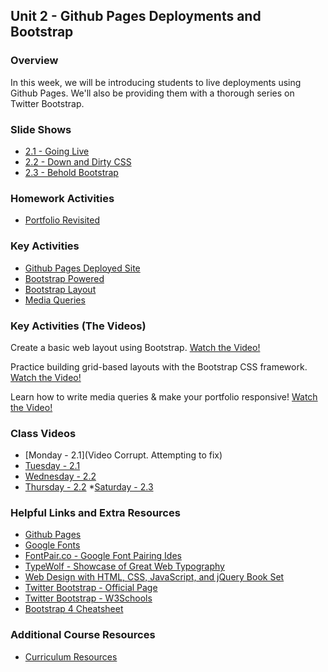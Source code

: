## Unit 2 - Github Pages Deployments and Bootstrap

### Overview

In this week, we will be introducing students to live deployments using Github Pages. We'll also be providing them with a thorough series on Twitter Bootstrap.

### Slide Shows

* [2.1 - Going Live](1-Class-Content/2.1/Slide-Shows)
* [2.2 - Down and Dirty CSS](1-Class-Content/2.2/Slide-Shows)
* [2.3 - Behold Bootstrap](1-Class-Content/2.3/Slide-Shows)

### Homework Activities
* [Portfolio Revisited](2-Homework/Instructions/homework-instructions.md)


### Key Activities
* [Github Pages Deployed Site](1-Class-Content/2.1/Activities/06-GithubPagesProject)
* [Bootstrap Powered](1-Class-Content/2.2/Activities/10-WheresCSS)
* [Bootstrap Layout](1-Class-Content/2.3/Activities/16-PanelLayout)
* [Media Queries](1-Class-Content/2.3/Activities/18-StudentMedia)

### Key Activities (The Videos)
Create a basic web layout using Bootstrap.
[Watch the Video!](https://www.youtube.com/watch?v=Y9rMbKHoTBI)

Practice building grid-based layouts with the Bootstrap CSS framework.
[Watch the Video!](https://www.youtube.com/watch?v=wQovwgW020g)

Learn how to write media queries & make your portfolio responsive!
[Watch the Video!](https://www.youtube.com/watch?v=x_wlcp-W27c)

### Class Videos
* [Monday - 2.1](Video Corrupt. Attempting to fix)
* [Tuesday - 2.1](https://codingbootcamp.hosted.panopto.com/Panopto/Pages/Viewer.aspx?id=1ae552f8-77ca-487c-86fb-a9360019008a)
* [Wednesday - 2.2](https://codingbootcamp.hosted.panopto.com/Panopto/Pages/Viewer.aspx?id=acfd78f1-769f-461b-a8e7-a93700196463)
* [Thursday - 2.2](https://codingbootcamp.hosted.panopto.com/Panopto/Pages/Viewer.aspx?id=539510d3-b7b0-4e0a-9a0a-a93800198cec)
*[Saturday - 2.3](https://codingbootcamp.hosted.panopto.com/Panopto/Pages/Viewer.aspx?id=6292c167-f1fd-4577-9b55-a87c00f4fe69)


### Helpful Links and Extra Resources
* [Github Pages](https://pages.github.com/)
* [Google Fonts](https://www.google.com/fonts)
* [FontPair.co - Google Font Pairing Ides](https://fontpair.co)
* [TypeWolf - Showcase of Great Web Typography](https://typewolf.com)
* [Web Design with HTML, CSS, JavaScript, and jQuery Book Set](http://www.amazon.com/Web-Design-HTML-JavaScript-jQuery/dp/1118907442)
* [Twitter Bootstrap - Official Page](http://getbootstrap.com/)
* [Twitter Bootstrap - W3Schools](http://www.w3schools.com/bootstrap/bootstrap_get_started.asp)
* [Bootstrap 4 Cheatsheet](https://hackerthemes.com/bootstrap-cheatsheet/)

### Additional Course Resources

* [Curriculum Resources](https://github.com/coding-boot-camp/curriculum-resources)
